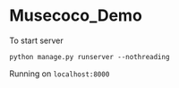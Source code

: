 # Musecoco_Demo

To start server

`python manage.py runserver --nothreading`

Running on `localhost:8000`
